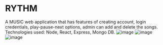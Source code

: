 # RYTHM
A MUSIC web application that has features of creating account, login credentials, play-pause-next options, admin can add and delete the songs.
Technologies used: Node, React, Express, Mongo DB.
![image](https://user-images.githubusercontent.com/74098870/172919511-9b255b85-52cf-4778-a888-1cea424aa655.png)
![image](https://user-images.githubusercontent.com/74098870/172919568-1abaee55-deb4-4bb5-8ed6-5b79d2ee285a.png)
![image](https://user-images.githubusercontent.com/74098870/172919604-e9ff14a7-b34f-482a-9085-fc7bdd701fe8.png)
